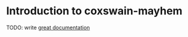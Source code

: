 # Introduction to coxswain-mayhem

TODO: write [great documentation](http://jacobian.org/writing/what-to-write/)
